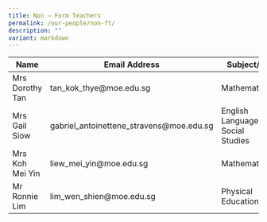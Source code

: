 ```yaml
---
title: Non – Form Teachers
permalink: /our-people/non-ft/
description: ""
variant: markdown
---
```

<table>
<thead>
  <tr>
    <th>Name</th>
    <th>Email Address</th>
    <th>Subject/s</th>
  </tr>
</thead>
<tbody>
  <tr>
    <td>Mrs Dorothy Tan</td>
    <td>tan_kok_thye@moe.edu.sg</td>
    <td>Mathematics</td>
  </tr>
  <tr>
    <td>Mrs Gail Siow</td> <td>gabriel_antoinettene_stravens@moe.edu.sg</td>
    <td>English Language &amp; Social Studies</td>
  </tr>
  <tr>
    <td>Mrs Koh Mei Yin</td>
    <td>liew_mei_yin@moe.edu.sg</td>
    <td>Mathematics</td>
  </tr>
  <tr>
    <td>Mr Ronnie Lim</td>
    <td>lim_wen_shien@moe.edu.sg</td>
    <td>Physical Education</td>
  </tr>
</tbody>
</table>